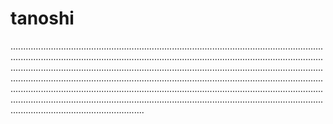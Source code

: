 # tanoshi
.............................................................................................................................................................................................................................................................................................................................................................................................................................................................................................................................................................................................................................................................................................................................................................................................................................